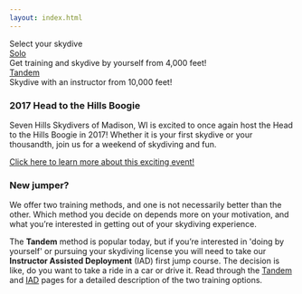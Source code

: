 ```yaml
---
layout: index.html
---
```


<div class="choose-text">Select your skydive</div>

<div class="skydive-selector">
  <div class="skydive-selector__option skydive-selector__option--solo">
    <a href="instructor-aided-deployment">
      <div><span>Solo</span></div>
    </a>
    <aside>Get training and skydive by yourself from 4,000 feet!</aside>
  </div>
  <div class="skydive-selector__option skydive-selector__option--tandem">
    <a href="tandem">
      <div><span>Tandem</span></div>
    </a>
    <aside>Skydive with an instructor from 10,000 feet!</aside>
  </div>
</div>

### 2017 Head to the Hills Boogie

Seven Hills Skydivers of Madison, WI is excited to once again host the Head to the Hills Boogie in 2017! Whether it is your first skydive or your thousandth, join us for a weekend of skydiving and fun.

[Click here to learn more about this exciting event!](posts/head-to-the-hills-2017)

### New jumper?

We offer two training methods, and one is not necessarily better than the other. Which method you decide on depends more on your motivation, and what you’re interested in getting out of your skydiving experience.

The **Tandem** method is popular today, but if you’re interested in 'doing by yourself' or pursuing your skydiving license you will need to take our **Instructor Assisted Deployment** (IAD) first jump course. The decision is like, do you want to take a ride in a car or drive it. Read through the [Tandem](../tandem) and [IAD](../instructor-aided-deployment) pages for a detailed description of the two training options.